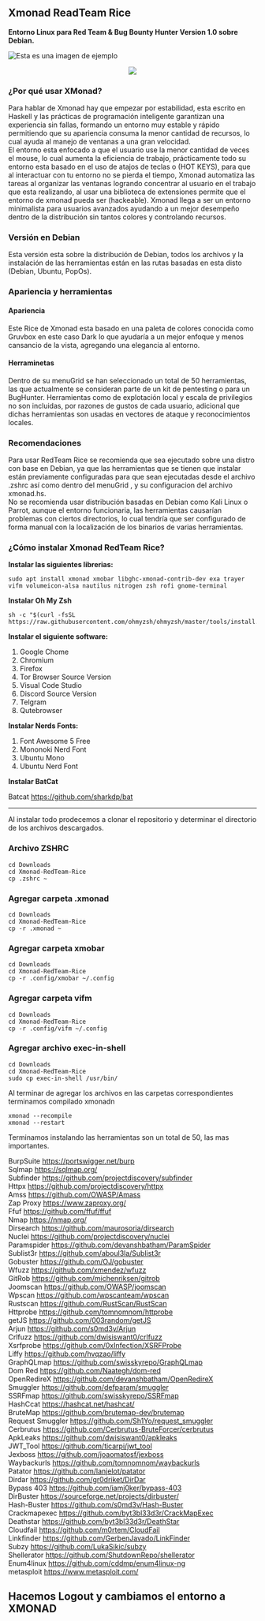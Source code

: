 ## Xmonad ReadTeam Rice 
**Entorno Linux para Red Team & Bug Bounty Hunter
Version 1.0 sobre Debian.**

![Esta es una imagen de ejemplo](https://i.imgur.com/dpnDbto.png)

<p align="center">
  <img src="https://raw.githubusercontent.com/TaurusOmar/xmonad-Pentesting-Rice/master/ezgif-2-da1efdf43970.gif"/>
</p>

### ¿Por qué usar XMonad?  
Para hablar de Xmonad hay que empezar por estabilidad, esta escrito en Haskell y las prácticas de programación inteligente garantizan una experiencia sin fallas, formando un entorno muy estable y rápido permitiendo que su apariencia consuma la menor cantidad de recursos, lo cual ayuda al manejo de ventanas a una gran velocidad.  
El entorno esta enfocado a que el usuario use la menor cantidad de veces el mouse, lo cual aumenta la eficiencia de trabajo, prácticamente todo su entorno esta basado en el uso de atajos de teclas o (HOT KEYS), para que al interactuar con tu entorno no se pierda el tiempo, Xmonad automatiza las tareas al organizar las ventanas logrando concentrar al usuario en el trabajo que esta realizando, al usar una biblioteca de extensiones permite que el entorno de xmonad pueda ser (hackeable). Xmonad llega a ser un entorno minimalista para usuarios avanzados ayudando a un mejor desempeño dentro de la distribución sin tantos colores y controlando recursos.  

### Versión en Debian 
Esta versión esta sobre la distribución de Debian, todos los archivos y la instalación de las herramientas están en las rutas basadas en esta disto (Debian, Ubuntu, PopOs).  

### Apariencia y herramientas  

#### Apariencia
Este Rice de Xmonad esta basado en una paleta de colores conocida como Gruvbox en este caso Dark lo que ayudaría a un mejor enfoque y menos cansancio de la vista, agregando una elegancia al entorno.

#### Herraminetas 
Dentro de su menuGrid se han seleccionado un total de 50 herramientas, las que actualmente se consideran parte de un kit de pentesting o para un BugHunter. Herramientas como de explotación local y escala de privilegios no son incluidas, por razones de gustos de cada usuario, adicional que dichas herramientas son usadas en vectores de ataque y reconocimientos locales.

### Recomendaciones
Para usar RedTeam Rice se recomienda que sea ejecutado sobre una distro con base en Debian, ya que las herramientas que se tienen que instalar están previamente configuradas para que sean ejecutadas desde el archivo .zshrc así como dentro del menuGrid , y su configuracion del archivo xmonad.hs.  
No se recomienda usar distribución basadas en Debian como Kali Linux o Parrot, aunque el entorno funcionaria, las herramientas causarían problemas con ciertos directorios, lo cual tendría que ser configurado de forma manual con la localización de los binarios de varias herramientas.  

### ¿Cómo instalar Xmonad RedTeam Rice?
**Instalar las siguientes librerias:**
```
sudo apt install xmonad xmobar libghc-xmonad-contrib-dev exa trayer vifm volumeicon-alsa nautilus nitrogen zsh rofi gnome-terminal
```  
**Instalar Oh My Zsh** 
```
sh -c "$(curl -fsSL https://raw.githubusercontent.com/ohmyzsh/ohmyzsh/master/tools/install.sh)"
```
**Instalar el siguiente software:**

1. Google Chome
2. Chromium
3. Firefox
4. Tor Browser Source Version
5. Visual Code Studio
6. Discord Source Version
7. Telgram
8. Qutebrowser

**Instalar Nerds Fonts:**
1. Font Awesome 5 Free
2. Mononoki Nerd Font
3. Ubuntu Mono
4. Ubuntu Nerd Font  

**Instalar BatCat** 

Batcat https://github.com/sharkdp/bat

---------------------------------------  
Al instalar todo prodecemos a clonar el repositorio y determinar el directorio de los archivos descargados.

### Archivo ZSHRC
```
cd Downloads
cd Xmonad-RedTeam-Rice
cp .zshrc ~
```
### Agregar carpeta .xmonad
```
cd Downloads
cd Xmonad-RedTeam-Rice
cp -r .xmonad ~
```
### Agregar carpeta xmobar
```
cd Downloads
cd Xmonad-RedTeam-Rice
cp -r .config/xmobar ~/.config 
```
### Agregar carpeta vifm
```
cd Downloads
cd Xmonad-RedTeam-Rice
cp -r .config/vifm ~/.config
```
### Agregar archivo exec-in-shell
```
cd Downloads
cd Xmonad-RedTeam-Rice
sudo cp exec-in-shell /usr/bin/
```

Al terminar de agregar los archivos en las carpetas correspondientes terminamos compilado xmonadn

```
xmonad --recompile
xmonad --restart
```

Terminamos instalando las herramientas son un total de 50, las mas importantes.

BurpSuite   https://portswigger.net/burp  
Sqlmap  https://sqlmap.org/  
Subfinder  https://github.com/projectdiscovery/subfinder  
Httpx  https://github.com/projectdiscovery/httpx  
Amss  https://github.com/OWASP/Amass  
Zap Proxy  https://www.zaproxy.org/  
Ffuf  https://github.com/ffuf/ffuf  
Nmap  https://nmap.org/  
Dirsearch  https://github.com/maurosoria/dirsearch  
Nuclei  https://github.com/projectdiscovery/nuclei  
Paramspider  https://github.com/devanshbatham/ParamSpider  
Sublist3r  https://github.com/aboul3la/Sublist3r  
Gobuster  https://github.com/OJ/gobuster  
Wfuzz  https://github.com/xmendez/wfuzz  
GitRob  https://github.com/michenriksen/gitrob  
Joomscan  https://github.com/OWASP/joomscan  
Wpscan  https://github.com/wpscanteam/wpscan  
Rustscan  https://github.com/RustScan/RustScan  
Httprobe  https://github.com/tomnomnom/httprobe  
getJS  https://github.com/003random/getJS  
Arjun  https://github.com/s0md3v/Arjun  
Crlfuzz  https://github.com/dwisiswant0/crlfuzz  
Xsrfprobe  https://github.com/0xInfection/XSRFProbe  
Liffy  https://github.com/hvqzao/liffy  
GraphQLmap  https://github.com/swisskyrepo/GraphQLmap  
Dom Red  https://github.com/Naategh/dom-red  
OpenRedireX  https://github.com/devanshbatham/OpenRedireX  
Smuggler  https://github.com/defparam/smuggler  
SSRFmap  https://github.com/swisskyrepo/SSRFmap  
HashCcat  https://hashcat.net/hashcat/  
BruteMap  https://github.com/brutemap-dev/brutemap  
Request Smuggler  https://github.com/Sh1Yo/request_smuggler  
Cerbrutus  https://github.com/Cerbrutus-BruteForcer/cerbrutus  
ApkLeaks  https://github.com/dwisiswant0/apkleaks  
JWT_Tool  https://github.com/ticarpi/jwt_tool  
Jexboss  https://github.com/joaomatosf/jexboss  
Waybackurls  https://github.com/tomnomnom/waybackurls  
Patator  https://github.com/lanjelot/patator  
Dirdar https://github.com/gr0driket/DirDar   
Bypass 403  https://github.com/iamj0ker/bypass-403  
DirBuster  https://sourceforge.net/projects/dirbuster/  
Hash-Buster  https://github.com/s0md3v/Hash-Buster  
Crackmapexec  https://github.com/byt3bl33d3r/CrackMapExec  
Deathstar  https://github.com/byt3bl33d3r/DeathStar  
Cloudfail  https://github.com/m0rtem/CloudFail  
Linkfinder  https://github.com/GerbenJavado/LinkFinder  
Subzy  https://github.com/LukaSikic/subzy  
Shellerator  https://github.com/ShutdownRepo/shellerator  
Enum4linux  https://github.com/cddmp/enum4linux-ng  
metasploit  https://www.metasploit.com/  

## Hacemos Logout y cambiamos el entorno a  XMONAD
